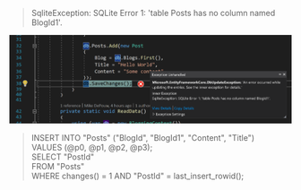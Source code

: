 >SqliteException: SQLite Error 1: 'table Posts has no column named BlogId1'.

![Exception](readme-images/exception.png)

>INSERT INTO "Posts" ("BlogId", "BlogId1", "Content", "Title")  
VALUES (@p0, @p1, @p2, @p3);  
SELECT "PostId"  
FROM "Posts"  
WHERE changes() = 1 AND "PostId" = last_insert_rowid();  
